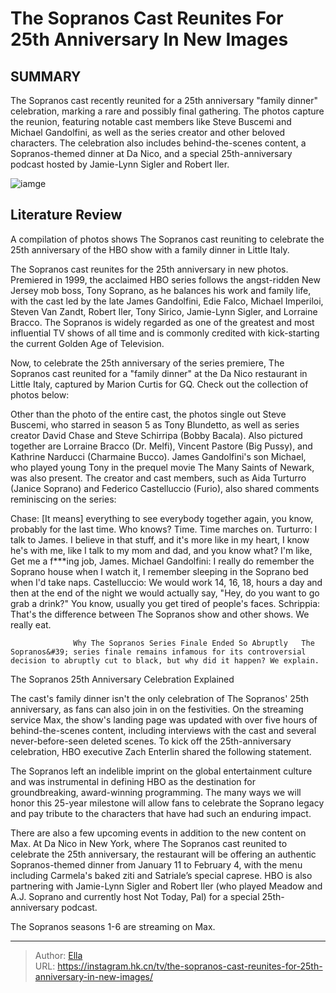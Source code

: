# The Sopranos Cast Reunites For 25th Anniversary In New Images


## SUMMARY 



  The Sopranos cast recently reunited for a 25th anniversary &#34;family dinner&#34; celebration, marking a rare and possibly final gathering.   The photos capture the reunion, featuring notable cast members like Steve Buscemi and Michael Gandolfini, as well as the series creator and other beloved characters.   The celebration also includes behind-the-scenes content, a Sopranos-themed dinner at Da Nico, and a special 25th-anniversary podcast hosted by Jamie-Lynn Sigler and Robert Iler.  

![iamge](https://static1.srcdn.com/wordpress/wp-content/uploads/2024/01/the-sopranos-cast.jpeg)

## Literature Review
A compilation of photos shows The Sopranos cast reuniting to celebrate the 25th anniversary of the HBO show with a family dinner in Little Italy.




The Sopranos cast reunites for the 25th anniversary in new photos. Premiered in 1999, the acclaimed HBO series follows the angst-ridden New Jersey mob boss, Tony Soprano, as he balances his work and family life, with the cast led by the late James Gandolfini, Edie Falco, Michael Imperiloi, Steven Van Zandt, Robert Iler, Tony Sirico, Jamie-Lynn Sigler, and Lorraine Bracco. The Sopranos is widely regarded as one of the greatest and most influential TV shows of all time and is commonly credited with kick-starting the current Golden Age of Television.




Now, to celebrate the 25th anniversary of the series premiere, The Sopranos cast reunited for a &#34;family dinner&#34; at the Da Nico restaurant in Little Italy, captured by Marion Curtis for GQ. Check out the collection of photos below:

         

Other than the photo of the entire cast, the photos single out Steve Buscemi, who starred in season 5 as Tony Blundetto, as well as series creator David Chase and Steve Schirripa (Bobby Bacala). Also pictured together are Lorraine Bracco (Dr. Melfi), Vincent Pastore (Big Pussy), and Kathrine Narducci (Charmaine Bucco). James Gandolfini&#39;s son Michael, who played young Tony in the prequel movie The Many Saints of Newark, was also present. The creator and cast members, such as Aida Turturro (Janice Soprano) and Federico Castelluccio (Furio), also shared comments reminiscing on the series:





Chase: [It means] everything to see everybody together again, you know, probably for the last time. Who knows? Time. Time marches on.
Turturro: I talk to James. I believe in that stuff, and it&#39;s more like in my heart, I know he&#39;s with me, like I talk to my mom and dad, and you know what? I&#39;m like, Get me a f***ing job, James.
Michael Gandolfini: I really do remember the Soprano house when I watch it, I remember sleeping in the Soprano bed when I&#39;d take naps.
Castelluccio: We would work 14, 16, 18, hours a day and then at the end of the night we would actually say, &#34;Hey, do you want to go grab a drink?&#34; You know, usually you get tired of people&#39;s faces.
Schrippia: That&#39;s the difference between The Sopranos show and other shows. We really eat.


                  Why The Sopranos Series Finale Ended So Abruptly   The Sopranos&#39; series finale remains infamous for its controversial decision to abruptly cut to black, but why did it happen? We explain.     





 The Sopranos 25th Anniversary Celebration Explained 
          

The cast&#39;s family dinner isn&#39;t the only celebration of The Sopranos&#39; 25th anniversary, as fans can also join in on the festivities. On the streaming service Max, the show&#39;s landing page was updated with over five hours of behind-the-scenes content, including interviews with the cast and several never-before-seen deleted scenes. To kick off the 25th-anniversary celebration, HBO executive Zach Enterlin shared the following statement.





The Sopranos left an indelible imprint on the global entertainment culture and was instrumental in defining HBO as the destination for groundbreaking, award-winning programming. The many ways we will honor this 25-year milestone will allow fans to celebrate the Soprano legacy and pay tribute to the characters that have had such an enduring impact.








There are also a few upcoming events in addition to the new content on Max. At Da Nico in New York, where The Sopranos cast reunited to celebrate the 25th anniversary, the restaurant will be offering an authentic Sopranos-themed dinner from January 11 to February 4, with the menu including Carmela&#39;s baked ziti and Satriale’s special caprese. HBO is also partnering with Jamie-Lynn Sigler and Robert Iler (who played Meadow and A.J. Soprano and currently host Not Today, Pal) for a special 25th-anniversary podcast.



The Sopranos seasons 1-6 are streaming on Max.






---

> Author: [Ella](https://instagram.hk.cn/)  
> URL: https://instagram.hk.cn/tv/the-sopranos-cast-reunites-for-25th-anniversary-in-new-images/  

